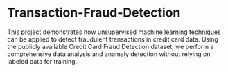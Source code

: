 # Transaction-Fraud-Detection
This project demonstrates how unsupervised machine learning techniques can be applied to detect fraudulent transactions in credit card data. Using the publicly available Credit Card Fraud Detection dataset, we perform a comprehensive data analysis and anomaly detection without relying on labeled data for training.
